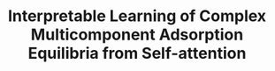 ---
title: "Interpretable Learning of Complex Multicomponent Adsorption Equilibria from Self-attention"
authors: "Sun, Y., **Josephson, T. R.**, Siepmann, J. I."
pub_date: '2020-12-01'
journal: 
image: '/static/img/pub/2020_sun.png'
pdf: '/static/pdf/publications/sun_2020.pdf'

links:
- name:  ML4Molecules Workshop @ NeurIPS, 2020
  url: https://ml4molecules.github.io/papers2020/ML4Molecules_2020_paper_18.pdf

---